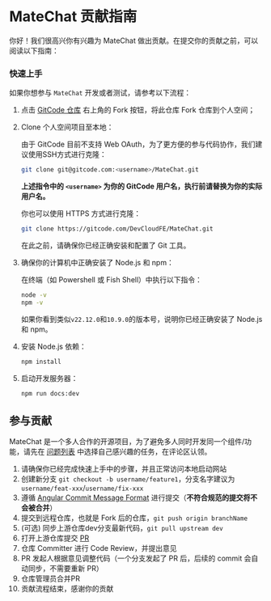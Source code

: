 # MateChat 贡献指南

你好！我们很高兴你有兴趣为 MateChat 做出贡献。在提交你的贡献之前，可以阅读以下指南：

### 快速上手

如果你想参与 `MateChat` 开发或者测试，请参考以下流程：

1. 点击 [GitCode 仓库](https://gitcode.com/DevCloudFE/MateChat.git) 右上角的 Fork 按钮，将此仓库 Fork 仓库到个人空间；
2. Clone 个人空间项目至本地：

   由于 GitCode 目前不支持 Web OAuth，为了更方便的参与代码协作，我们建议使用SSH方式进行克隆：

   ```bash
   git clone git@gitcode.com:<username>/MateChat.git
   ```

   **上述指令中的 `<username>` 为你的 GitCode 用户名，执行前请替换为你的实际用户名。**

   你也可以使用 HTTPS 方式进行克隆：

   ```bash
   git clone https://gitcode.com/DevCloudFE/MateChat.git
   ```

   在此之前，请确保你已经正确安装和配置了 Git 工具。

3. 确保你的计算机中正确安装了 Node.js 和 npm：

   在终端（如 Powershell 或 Fish Shell）中执行以下指令：

   ```bash
   node -v
   npm -v
   ```

   如果你看到类似`v22.12.0`和`10.9.0`的版本号，说明你已经正确安装了 Node.js 和 npm。

4. 安装 Node.js 依赖：

   ```bash
   npm install
   ```

5. 启动开发服务器：

   ```bash
   npm run docs:dev
   ```

## 参与贡献

MateChat 是一个多人合作的开源项目，为了避免多人同时开发同一个组件/功能，请先在 [问题列表](https://gitcode.com/DevCloudFE/MateChat/issues) 中选择自己感兴趣的任务，在评论区认领。

1. 请确保你已经完成快速上手中的步骤，并且正常访问本地启动网站
2. 创建新分支 `git checkout -b username/feature1`，分支名字建议为`username/feat-xxx`/`username/fix-xxx`
3. 遵循 [Angular Commit Message Format](https://github.com/angular/angular/blob/master/CONTRIBUTING.md#commit) 进行提交（**不符合规范的提交将不会被合并**）
4. 提交到远程仓库，也就是 Fork 后的仓库，`git push origin branchName`
5. (可选) 同步上游仓库dev分支最新代码，`git pull upstream dev`
6. 打开上游仓库提交 [PR](https://gitcode.com/DevCloudFE/MateChat/pulls)
7. 仓库 Committer 进行 Code Review，并提出意见
8. PR 发起人根据意见调整代码（一个分支发起了 PR 后，后续的 commit 会自动同步，不需要重新 PR）
9. 仓库管理员合并PR
10. 贡献流程结束，感谢你的贡献
